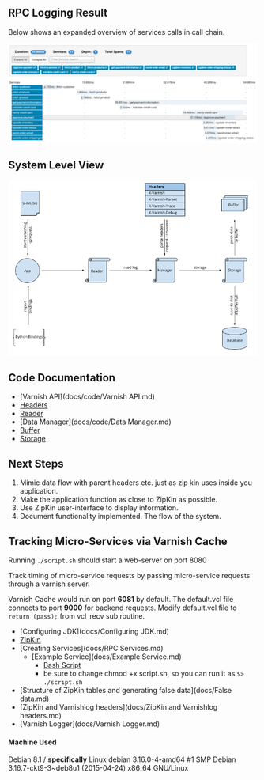 ## RPC Logging Result ##

Below shows an expanded overview of services calls in call chain.

![rpc call chain](images/services-expanded.png)

## System Level View ##

![system diagram](images/system-diagram.png)

## Code Documentation ##

* [Varnish API](docs/code/Varnish API.md)
* [Headers](docs/code/Headers.md)
* [Reader](docs/code/Reader.md)
* [Data Manager](docs/code/Data Manager.md)
* [Buffer](docs/code/Buffer.md)
* [Storage](docs/code/Storage.md)

## Next Steps ##

1. Mimic data flow with parent headers etc. just as zip kin uses inside you application.
2. Make the application function as close to ZipKin as possible.
3. Use ZipKin user-interface to display information.
4. Document functionality implemented. The flow of the system.


## Tracking Micro-Services via Varnish Cache ##

Running ``./script.sh`` should start a web-server on port 8080

Track timing of micro-service requests by passing micro-service requests through a varnish server.

Varnish Cache would run on port **6081** by default. The default.vcl file connects to port **9000** for backend requests. Modify default.vcl file to ``return (pass);`` from vcl_recv sub routine.

* [Configuring JDK](docs/Configuring JDK.md)
* [ZipKin](docs/ZipKin.md)
* [Creating Services](docs/RPC Services.md)
  * [Example Service](docs/Example Service.md)
    * [Bash Script](script.sh)
     * be sure to change chmod +x script.sh, so you can run it as ``$> ./script.sh``
* [Structure of ZipKin tables and generating false data](docs/False data.md)
* [ZipKin and Varnishlog headers](docs/ZipKin and Varnishlog headers.md)
* [Varnish Logger](docs/Varnish Logger.md)


#### Machine Used ####

Debian 8.1 / **specifically** Linux debian 3.16.0-4-amd64 #1 SMP Debian 3.16.7-ckt9-3~deb8u1 (2015-04-24) x86_64 GNU/Linux

